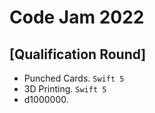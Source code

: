 # Code Jam 2022

## [Qualification Round]
- Punched Cards. `Swift 5`
- 3D Printing. `Swift 5`
- d1000000.
